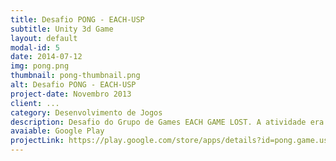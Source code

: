 ```yaml
---
title: Desafio PONG - EACH-USP
subtitle: Unity 3d Game
layout: default
modal-id: 5
date: 2014-07-12
img: pong.png
thumbnail: pong-thumbnail.png
alt: Desafio PONG - EACH-USP
project-date: Novembro 2013
client: ...
category: Desenvolvimento de Jogos
description: Desafio do Grupo de Games EACH GAME LOST. A atividade era desenvolver um jogo pong com alguma modificação. Para minha surpresa, mesmo sem divulgação hoje ultrapassa 4.000 downloads
avaiable: Google Play
projectLink: https://play.google.com/store/apps/details?id=pong.game.usp.nardari
---
```

